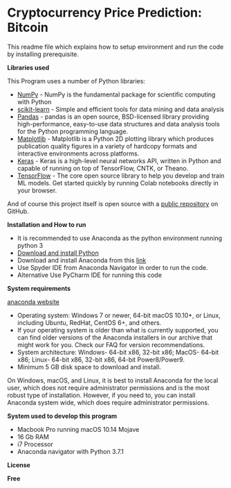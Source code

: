 # Cryptocurrency Price Prediction: Bitcoin

This readme file which explains how to setup environment and run the code by installing prerequisite.

**Libraries used**

This Program uses a number of Python libraries:

-   [NumPy](http://www.numpy.org/) - NumPy is the fundamental package for scientific computing with Python
-   [scikit-learn](https://scikit-learn.org/stable/) - Simple and efficient tools for data mining and data analysis
-   [Pandas](https://pandas.pydata.org/) - pandas is an open source, BSD-licensed library providing high-performance, easy-to-use data structures and data analysis tools for the Python programming language.
-   [Matplotlib](https://matplotlib.org/) - Matplotlib is a Python 2D plotting library which produces publication quality figures in a variety of hardcopy formats and interactive environments across platforms.
-   [Keras](https://keras.io/) - Keras is a high-level neural networks API, written in Python and capable of running on top of TensorFlow, CNTK, or Theano.
-   [TensorFlow](https://www.tensorflow.org/) - The core open source library to help you develop and train ML models. Get started quickly by running Colab notebooks directly in your browser.

And of course this project itself is open source with a [public repository](https://github.com/nikhil96widhani/Authorship-Classification-using-NLTK) on GitHub.

**Installation and How to run**

-   It is recommended to use Anaconda as the python environment running python 3
-   [Download and install Python](https://www.python.org/downloads/)
-   Download and install Anaconda from this [link](https://www.anaconda.com/distribution/)
-   Use Spyder IDE from Anaconda Navigator in order to run the code.
-   Alternative Use PyCharm IDE for running this code

**System requirements**

[anaconda website](https://docs.anaconda.com/anaconda/install/)

-   Operating system: Windows 7 or newer, 64-bit macOS 10.10+, or Linux, including Ubuntu, RedHat, CentOS 6+, and others.
-   If your operating system is older than what is currently supported, you can find older versions of the Anaconda installers in our archive that might work for you. Check our FAQ for version recommendations.
-   System architecture: Windows- 64-bit x86, 32-bit x86; MacOS- 64-bit x86; Linux- 64-bit x86, 32-bit x86, 64-bit Power8/Power9.
-   Minimum 5 GB disk space to download and install.

On Windows, macOS, and Linux, it is best to install Anaconda for the local user, which does not require administrator permissions and is the most robust type of installation. However, if you need to, you can install Anaconda system wide, which does require administrator permissions.

**System used to develop this program**

-   Macbook Pro running macOS 10.14 Mojave
-   16 Gb RAM
-   i7 Processor
-   Anaconda navigator with Python 3.7.1

**License**

**Free**
